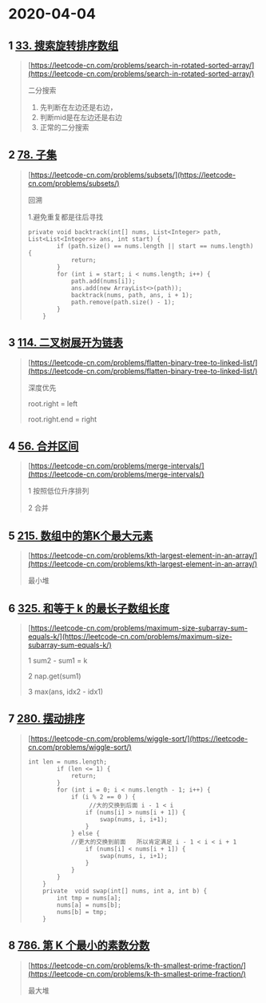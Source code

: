 # 2020-04-04

## 1 [33. 搜索旋转排序数组](https://leetcode-cn.com/problems/search-in-rotated-sorted-array/)

> [https://leetcode-cn.com/problems/search-in-rotated-sorted-array/](https://leetcode-cn.com/problems/search-in-rotated-sorted-array/)
>
> 二分搜索
>
> 1. 先判断在左边还是右边，
> 2. 判断mid是在左边还是右边
> 3. 正常的二分搜索

## 2 [78. 子集](https://leetcode-cn.com/problems/subsets/)

> [https://leetcode-cn.com/problems/subsets/](https://leetcode-cn.com/problems/subsets/)
>
> 回溯
>
> 1.避免重复都是往后寻找
>
> ```
> private void backtrack(int[] nums, List<Integer> path, List<List<Integer>> ans, int start) {
>         if (path.size() == nums.length || start == nums.length) {
>             return;
>         }
>         for (int i = start; i < nums.length; i++) {
>             path.add(nums[i]);
>             ans.add(new ArrayList<>(path));
>             backtrack(nums, path, ans, i + 1);
>             path.remove(path.size() - 1);
>         }
>     }
> ```

## 3 [114. 二叉树展开为链表](https://leetcode-cn.com/problems/flatten-binary-tree-to-linked-list/)

> [https://leetcode-cn.com/problems/flatten-binary-tree-to-linked-list/](https://leetcode-cn.com/problems/flatten-binary-tree-to-linked-list/)
>
> 深度优先
>
> root.right = left
>
> root.right.end = right

## 4 [56. 合并区间](https://leetcode-cn.com/problems/merge-intervals/)

> [https://leetcode-cn.com/problems/merge-intervals/](https://leetcode-cn.com/problems/merge-intervals/)
>
> 1 按照低位升序排列
>
> 2 合并

## 5 [215. 数组中的第K个最大元素](https://leetcode-cn.com/problems/kth-largest-element-in-an-array/)

> [https://leetcode-cn.com/problems/kth-largest-element-in-an-array/](https://leetcode-cn.com/problems/kth-largest-element-in-an-array/)
>
> 最小堆

## 6 [325. 和等于 k 的最长子数组长度](https://leetcode-cn.com/problems/maximum-size-subarray-sum-equals-k/)

> [https://leetcode-cn.com/problems/maximum-size-subarray-sum-equals-k/](https://leetcode-cn.com/problems/maximum-size-subarray-sum-equals-k/)
>
> 1 sum2 - sum1 = k
>
> 2 nap.get\(sum1\)
>
> 3 max\(ans, idx2 - idx1\)

## 7 [280. 摆动排序](https://leetcode-cn.com/problems/wiggle-sort/)

> [https://leetcode-cn.com/problems/wiggle-sort/](https://leetcode-cn.com/problems/wiggle-sort/)
>
> ```
> int len = nums.length;
>         if (len <= 1) {
>             return;
>         }
>         for (int i = 0; i < nums.length - 1; i++) {
>             if (i % 2 == 0 ) {
>                  //大的交换到后面 i - 1 < i
>                 if (nums[i] > nums[i + 1]) {
>                     swap(nums, i, i+1);
>                 }
>             } else {
>             //更大的交换到前面   所以肯定满足 i - 1 < i < i + 1
>                 if (nums[i] < nums[i + 1]) {
>                     swap(nums, i, i+1);
>                 }
>             }
>         }
>     }
>     private  void swap(int[] nums, int a, int b) {
>         int tmp = nums[a];
>         nums[a] = nums[b];
>         nums[b] = tmp;
>     }
> ```

## 8 [786. 第 K 个最小的素数分数](https://leetcode-cn.com/problems/k-th-smallest-prime-fraction/)

> [https://leetcode-cn.com/problems/k-th-smallest-prime-fraction/](https://leetcode-cn.com/problems/k-th-smallest-prime-fraction/)
>
> 最大堆



